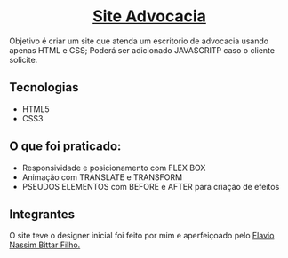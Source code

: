 <h1 align="center"><a href="https://flavio-nassim-bittar-filho.github.io/SADV/">Site Advocacia</a></h1> 
<p>
    Objetivo é criar um site que atenda um escritorio de advocacia usando apenas HTML e CSS; Poderá ser adicionado JAVASCRITP caso o cliente solicite. 
</p>
<h2>Tecnologias</h2>
<ul>
    <li>HTML5</li>
    <li>CSS3</li>
</ul>
<h2>O que foi praticado:</h2>
<ul>
    <li>Responsividade e posicionamento com FLEX BOX</li>
    <li>Animação com TRANSLATE e TRANSFORM</li>
    <li>PSEUDOS ELEMENTOS com BEFORE e AFTER para criação de efeitos</li>
</ul>
<h2>Integrantes</h2>
<p>
    O site teve o designer inicial foi feito por mim e aperfeiçoado pelo
    <a href="https://github.com/Flavio-Nassim-Bittar-Filho">Flavio Nassim Bittar Filho.</a><br>
</p>
